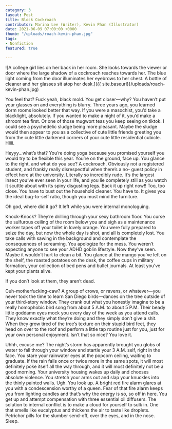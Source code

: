 ```yaml
---
category: 3
layout: Post
title: Block Cockroach
contributor: Marina Lee (Writer), Kevin Phan (Illustrator)
date: 2021-06-09 07:00:00 +0000
thumb: "/uploads/roach-kevin-phan.jpg"
tags: 
- Nonfiction
featured: true

---
```


![A college girl lies on her back in her room. She looks towards the viewer or door where the large shadow of a cockroach reaches towards her. The blue light coming from the door illuminates her eyebrows to her chest. A bottle of cleaner and her glasses sit atop her desk.]({{ site.baseurl}}/uploads/roach-kevin-phan.jpg)

You feel that? Fuck yeah, black mold. You get closer—why? You haven’t put your glasses on
and everything is blurry. Three years ago, you learned dorm rooms looked better that way. If you
were a masochist, you’d take a blacklight, absolutely. If you wanted to make a night of it, you’d
make a shroom tea first. Or one of those mugwort teas you keep seeing on tiktok. I could see a
psychedelic sludge being more pleasant. Maybe the sludge would then appear to you as a
collective of cute little friends greeting you from the cute little darkened corners of your cute
little residential cubicle. Hiiii.

Heyyy...what’s that? You’re doing yoga because you promised yourself you would try to be
flexible this year. You’re on the ground, face up. You glance to the right, and what do you see? A
cockroach. Obviously not a registered student, and frankly really disrespectful when there’s a no-
guest policy in effect here at the university. Literally so incredibly rude. It’s the largest insect
you’ve ever seen in your life, and you lie completely still as you watch it scuttle about with its
spiny disgusting legs. Back it up right now!! Too, too close. You have to bust out the household
cleaner. You have to. It gives you the ideal bug-to-self ratio, though you must mind the furniture.

Oh god, where did it go? It left while you were internal monologuing.

Knock-Knock? They’re drilling through your sexy bathroom floor. You curse the sulfurous
ceiling of the room below you and sigh as a maintenance worker tapes off your toilet in lovely
orange. You were fully prepared to seize the day, but now the whole day is shot, and all is
completely lost. You take calls with sawing in the background and contemplate the consequences
of screaming. You apologize for the mess. You weren’t expecting anyone to see your ADHD
goblin lifestyle. Now they’ve seen. Maybe it wouldn’t hurt to clean a bit. You glance at the
mango you’ve left on the shelf, the roasted potatoes on the desk, the coffee cups in military
formation, your collection of bed pens and bullet journals. At least you’ve kept your plants alive.

If you don’t look at them, they aren’t dead.

Cuh-motherfucking-caw? A group of crows, or ravens, or whatever—you never took the time to
learn San Diego birds—dances on the tree outside of your third-story window. They crank out
what you honestly imagine to be a really homophobic bird song from about 5 A.M. to about 5
P.M. Their beady little goddamn eyes mock you every day of the week as you attend calls. They
know exactly what they’re doing and they simply don’t give a shit. When they grow tired of the
tree’s texture on their stupid bird feet, they head on over to the roof and perform a little tap
routine just for you, just for your own personal enjoyment. Isn’t that so nice? You love it.

Uhhh, excuse me? The night’s storm has apparently brought you globs of water to fall through
your window and startle your 3 A.M. self, right in the face. You stare your rainwater eyes at the
popcorn ceiling, waiting to graduate. If the rain falls once or twice more in the same spots, it will
most definitely poke itself all the way through, and it will most definitely not be a good morning.
Your university housing wakes up daily and chooses absolute violence. You stretch your arms
out and slap your knuckles into the thinly painted walls. Ugh. You look up. A bright red fire
alarm glares at you with a condescension worthy of a queen. Fear of that fire alarm keeps you
from lighting candles and that’s why the energy is so, so off in here. You get up and attempt
compensation with three essential oil diffusers. The solution to internal conflict is to make a
cloud for yourself to sulk in. One that smells like eucalyptus and thickens the air to taste like
droplets. Petrichor pills for the slumber send-off, over the eyes, and in the nose. Sleep.